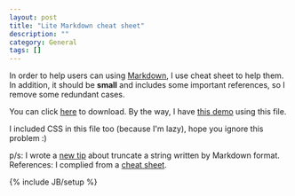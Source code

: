 ```yaml
---
layout: post
title: "Lite Markdown cheat sheet"
description: ""
category: General
tags: []
---
```

In order to help users can using [Markdown](http://en.wikipedia.org/wiki/Markdown), I use cheat sheet to help them. In addition, it should be **small** and includes some important references, so I remove some redundant cases.

You can click [here](http://bit.ly/lite-markdown-cheatsheet) to download. By the way, I have [this demo](http://markdown-lite.herokuapp.com/) using this file.

I included CSS in this file too (because I'm lazy), hope you ignore this problem :)

p/s: I wrote a [new tip](https://coderwall.com/p/dnnlea?i=5&p=1&q=author%3Avumanhcuongit&t%5B%5D=vumanhcuongit) about truncate a string written by Markdown format.
References: I complied from a [cheat sheet](http://assemble.io/docs/Cheatsheet-Markdown.html). 

{% include JB/setup %}
